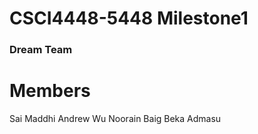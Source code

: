 # CSCI4448-5448 Milestone1

### Dream Team

# Members
Sai Maddhi
Andrew Wu
Noorain Baig
Beka Admasu
